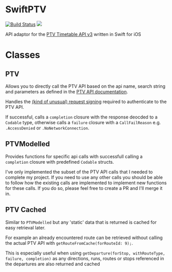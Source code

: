 # SwiftPTV

[![Build Status](https://travis-ci.org/jmargenberg/SwiftPTV.svg?branch=master)](https://travis-ci.org/jmargenberg/SwiftPTV) [![](https://img.shields.io/cocoapods/v/PTV.svg)](https://cocoapods.org/pods/PTV)

API adaptor for the [PTV Timetable API v3](https://timetableapi.ptv.vic.gov.au/swagger/ui/index) written in Swift for iOS

# Classes

## PTV

Allows you to directly call the PTV API based on the api name, search string and parameters as defined in the [PTV API documentation](https://timetableapi.ptv.vic.gov.au/swagger/ui/index).

Handles the [(kind of unusual) request signing](https://static.ptv.vic.gov.au/PTV/PTV%20docs/API/1475462320/PTV-Timetable-API-key-and-signature-document.RTF) required to authenticate to the PTV API.

If successful, calls a `completion` closure with the response deocded to a `Codable` type, otherwise calls a `failure` closure with a `CallFailReason` e.g. `.AccessDenied` or `.NoNetworkConnection`.

## PTVModelled

Provides functions for specific api calls with successfull calling a `completion` closure with predefined `Codable` structs.

I've only implemented the subset of the PTV API calls that I needed to complete my project. If you need to use any other calls you should be able to follow how the existing calls are implemented to implement new functions for these calls. If you do so, please feel free to create a PR and I'll merge it in.

## PTV Cached

Similar to `PTVModelled` but any 'static' data that is returned is cached for easy retrieval later.

For example an already encountered route can be retrieved without calling the actual PTV API with `getRouteFromCache(forRouteId: 9);`.

This is especially useful when using `getDeparture(forStop, withRouteType, failure, completion)` as any directions, runs, routes or stops referenced in the departures are also returned and cached
